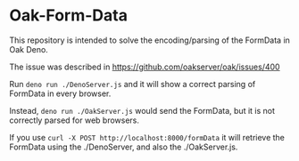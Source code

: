 # Oak-Form-Data
This repository is intended to solve the encoding/parsing of the FormData in Oak Deno.

The issue was described in https://github.com/oakserver/oak/issues/400

Run `deno run ./DenoServer.js` and it will show a correct parsing of FormData in every browser.

Instead, `deno run ./OakServer.js` would send the FormData, but it is not correctly parsed for web browsers. 

If you use `curl -X POST http://localhost:8000/formData` it will retrieve the FormData using the ./DenoServer, and also the ./OakServer.js.
